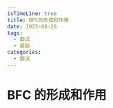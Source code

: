 ```yaml
---
isTimeLine: true
title: BFC的形成和作用
date: 2025-08-28
tags:
  - 面试
  - 基础
categories:
  - 面试
---
```


# BFC 的形成和作用
